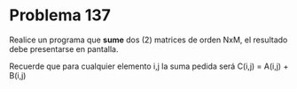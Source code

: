 <h1>Problema 137</h1>
<p1>Realice un programa que <strong>sume</strong> dos (2) matrices de orden NxM, el resultado debe presentarse en pantalla.</p1>


<p2>Recuerde que para cualquier elemento i,j la suma pedida será C(i,j) = A(i,j) + B(i,j)</p2>